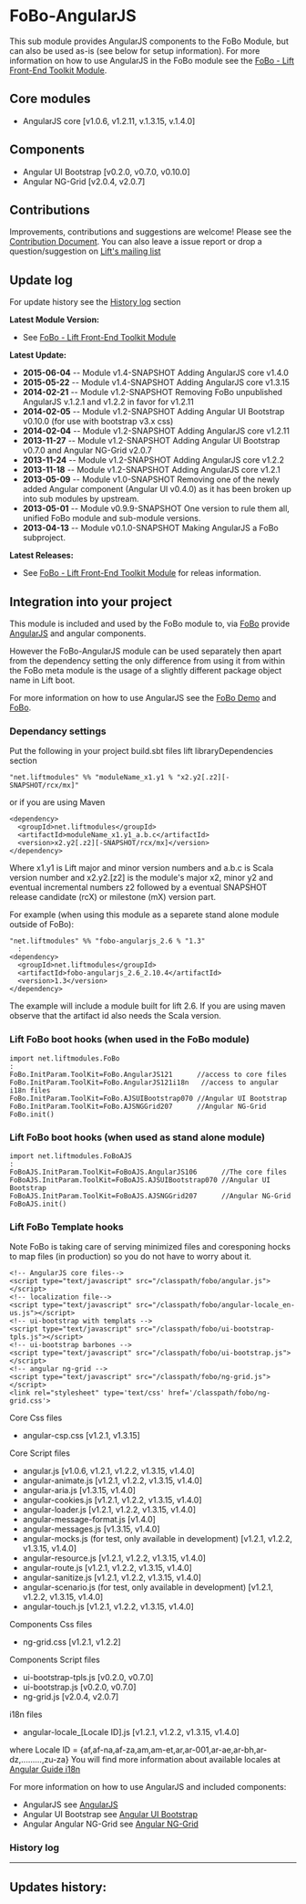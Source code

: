 FoBo-AngularJS
=================

This sub module provides AngularJS components to the FoBo Module, but can also be used as-is (see below for setup information).
For more information on how to use AngularJS in the FoBo module see the [FoBo - Lift Front-End Toolkit Module](https://github.com/karma4u101/FoBo).

Core modules 
---------------------------------
- AngularJS core [v1.0.6, v1.2.11, v.1.3.15, v.1.4.0]

Components
----------
- Angular UI Bootstrap [v0.2.0, v0.7.0, v0.10.0]
- Angular NG-Grid [v2.0.4, v2.0.7]


Contributions
-------------
Improvements, contributions and suggestions are welcome! Please see the [Contribution Document](https://github.com/karma4u101/FoBo/blob/master/CONTRIBUTING.md). You can also leave a issue report or drop a question/suggestion on [Lift's mailing list](http://groups.google.com/group/liftweb/) 

Update log
----------

For update history see the [History log](https://github.com/karma4u101/FoBo/tree/master/AngularJS#history-log) section

**Latest Module Version:**
- See [FoBo - Lift Front-End Toolkit Module](https://github.com/karma4u101/FoBo)  

**Latest Update:**
- **2015-06-04** -- Module v1.4-SNAPSHOT Adding AngularJS core v1.4.0
- **2015-05-22** -- Module v1.4-SNAPSHOT Adding AngularJS core v1.3.15
- **2014-02-21** -- Module v1.2-SNAPSHOT Removing FoBo unpublished AngularJS v.1.2.1 and v1.2.2 in favor for v1.2.11
- **2014-02-05** -- Module v1.2-SNAPSHOT Adding Angular UI Bootstrap v0.10.0 (for use with bootstrap v3.x css)
- **2014-02-04** -- Module v1.2-SNAPSHOT Adding AngularJS core v1.2.11
- **2013-11-27** -- Module v1.2-SNAPSHOT Adding Angular UI Bootstrap v0.7.0 and Angular NG-Grid v2.0.7
- **2013-11-24** -- Module v1.2-SNAPSHOT Adding AngularJS core v1.2.2
- **2013-11-18** -- Module v1.2-SNAPSHOT Adding AngularJS core v1.2.1
- **2013-05-09** -- Module v1.0-SNAPSHOT Removing one of the newly added Angular component (Angular UI v0.4.0) as it has been broken up into sub modules by upstream. 
- **2013-05-01** -- Module v0.9.9-SNAPSHOT One version to rule them all, unified FoBo module and sub-module versions.
- **2013-04-13** -- Module v0.1.0-SNAPSHOT Making AngularJS a FoBo subproject.

**Latest Releases:**
- See [FoBo - Lift Front-End Toolkit Module](https://github.com/karma4u101/FoBo) for releas information.


Integration into your project 
-------------------------------

This module is included and used by the FoBo module to, via [FoBo](https://github.com/karma4u101/FoBo/blob/master/README.md) provide [AngularJS](http://angularjs.org/) and angular components. 

However the FoBo-AngularJS module can be used separately then apart from the dependency setting the only difference from using it from within the FoBo meta module is the usage of a slightly different package object name in Lift boot. 

For more information on how to use AngularJS see the [FoBo Demo](http://www.media4u101.se/fobo-lift-template-demo/) and [FoBo](https://github.com/karma4u101/FoBo/blob/master/README.md).  

### Dependancy settings

Put the following in your project build.sbt files lift libraryDependencies section 

    "net.liftmodules" %% "moduleName_x1.y1 % "x2.y2[.z2][-SNAPSHOT/rcx/mx]"

or if you are using Maven

    <dependency>
      <groupId>net.liftmodules</groupId>
      <artifactId>moduleName_x1.y1_a.b.c</artifactId>
      <version>x2.y2[.z2][-SNAPSHOT/rcx/mx]</version>
    </dependency>

Where x1.y1 is Lift major and minor version numbers and a.b.c is Scala
version number and x2.y2.[z2] is the module's major x2, minor y2 and
eventual incremental numbers z2 followed by a eventual SNAPSHOT 
release candidate (rcX) or milestone (mX) version part.

For example (when using this module as a separete stand alone module outside of FoBo):

    "net.liftmodules" %% "fobo-angularjs_2.6 % "1.3"
      :
    <dependency>
      <groupId>net.liftmodules</groupId>
      <artifactId>fobo-angularjs_2.6_2.10.4</artifactId>
      <version>1.3</version>
    </dependency>

The example will include a module built for lift 2.6. If you are using maven observe that the artifact id also needs the Scala version.

### Lift FoBo boot hooks (when used in the FoBo module)

    import net.liftmodules.FoBo 
    :
    FoBo.InitParam.ToolKit=FoBo.AngularJS121      //access to core files 
    FoBo.InitParam.ToolKit=FoBo.AngularJS121i18n   //access to angular i18n files 
    FoBo.InitParam.ToolKit=FoBo.AJSUIBootstrap070 //Angular UI Bootstrap
    FoBo.InitParam.ToolKit=FoBo.AJSNGGrid207      //Angular NG-Grid
    FoBo.init()

### Lift FoBo boot hooks (when used as stand alone module)

    import net.liftmodules.FoBoAJS 
    :
    FoBoAJS.InitParam.ToolKit=FoBoAJS.AngularJS106      //The core files 
    FoBoAJS.InitParam.ToolKit=FoBoAJS.AJSUIBootstrap070 //Angular UI Bootstrap
    FoBoAJS.InitParam.ToolKit=FoBoAJS.AJSNGGrid207      //Angular NG-Grid
    FoBoAJS.init()

### Lift FoBo Template hooks

Note FoBo is taking care of serving minimized files and coresponing hocks to map files (in production) so you do not have to worry about it. 

    <!-- AngularJS core files-->
    <script type="text/javascript" src="/classpath/fobo/angular.js"></script>
    <!-- localization file-->
    <script type="text/javascript" src="/classpath/fobo/angular-locale_en-us.js"></script>
    <!-- ui-bootstrap with templats -->
    <script type="text/javascript" src="/classpath/fobo/ui-bootstrap-tpls.js"></script>
    <!-- ui-bootstrap barbones -->
    <script type="text/javascript" src="/classpath/fobo/ui-bootstrap.js"></script>
    <!-- angular ng-grid -->
    <script type="text/javascript" src="/classpath/fobo/ng-grid.js"></script>
    <link rel="stylesheet" type='text/css' href='/classpath/fobo/ng-grid.css'>

Core Css files

- angular-csp.css [v1.2.1, v1.3.15]

Core Script files

- angular.js [v1.0.6, v1.2.1, v1.2.2, v1.3.15, v1.4.0]
- angular-animate.js [v1.2.1, v1.2.2, v1.3.15, v1.4.0]
- angular-aria.js [v1.3.15, v1.4.0]
- angular-cookies.js [v1.2.1, v1.2.2, v1.3.15, v1.4.0]
- angular-loader.js [v1.2.1, v1.2.2, v1.3.15, v1.4.0]
- angular-message-format.js [v1.4.0]
- angular-messages.js [v1.3.15, v1.4.0]
- angular-mocks.js (for test, only available in development) [v1.2.1, v1.2.2, v1.3.15, v1.4.0]
- angular-resource.js [v1.2.1, v1.2.2, v1.3.15, v1.4.0]
- angular-route.js [v1.2.1, v1.2.2, v1.3.15, v1.4.0]
- angular-sanitize.js [v1.2.1, v1.2.2, v1.3.15, v1.4.0]
- angular-scenario.js (for test, only available in development) [v1.2.1, v1.2.2, v1.3.15, v1.4.0] 
- angular-touch.js [v1.2.1, v1.2.2, v1.3.15, v1.4.0]

Components Css files

- ng-grid.css [v1.2.1, v1.2.2]

Components Script files

- ui-bootstrap-tpls.js [v0.2.0, v0.7.0]
- ui-bootstrap.js [v0.2.0, v0.7.0]
- ng-grid.js [v2.0.4, v2.0.7]
 
i18n files

- angular-locale_[Locale ID].js [v1.2.1, v1.2.2, v1.3.15, v1.4.0]

where Locale ID = {af,af-na,af-za,am,am-et,ar,ar-001,ar-ae,ar-bh,ar-dz,.........,zu-za}
You will find more information about available locales at [Angular Guide i18n](http://docs.angularjs.org/guide/i18n)

For more information on how to use AngularJS and included components:
- AngularJS see [AngularJS](http://angularjs.org/)
- Angular UI Bootstrap see [Angular UI Bootstrap](http://angular-ui.github.io/bootstrap/)
- Angular Angular NG-Grid see [Angular NG-Grid](http://angular-ui.github.io/ng-grid/)

### History log
----------------

**Updates history:**
- 

 


